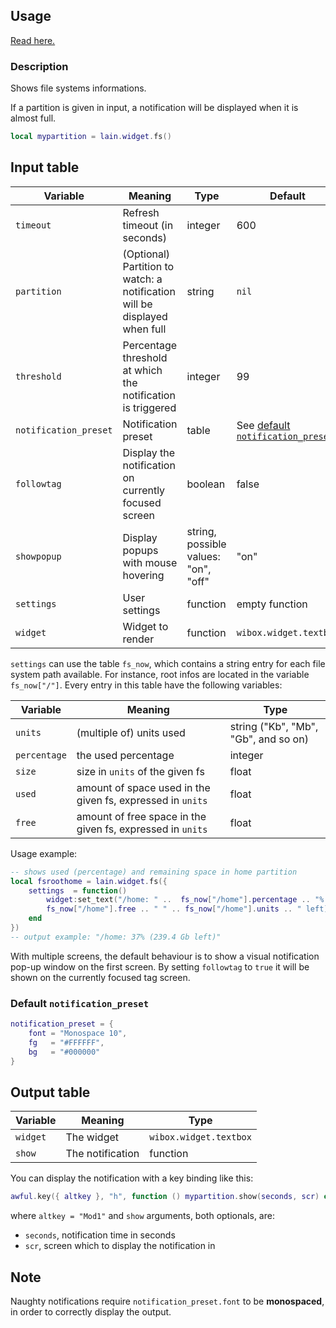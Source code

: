 ## Usage

[Read here.](https://github.com/lcpz/lain/wiki/Widgets#usage)

### Description

Shows file systems informations.

If a partition is given in input, a notification will be displayed when it is almost full.

```lua
local mypartition = lain.widget.fs()
```

## Input table

| Variable              | Meaning                                                                   | Type                                 | Default                                                                                               |
| --------------------- | ------------------------------------------------------------------------- | ------------------------------------ | ----------------------------------------------------------------------------------------------------- |
| `timeout`             | Refresh timeout (in seconds)                                              | integer                              | 600                                                                                                   |
| `partition`           | (Optional) Partition to watch: a notification will be displayed when full | string                               | `nil`                                                                                                 |
| `threshold`           | Percentage threshold at which the notification is triggered               | integer                              | 99                                                                                                    |
| `notification_preset` | Notification preset                                                       | table                                | See [default `notification_preset`](https://github.com/lcpz/lain/wiki/fs#default-notification_preset) |
| `followtag`           | Display the notification on currently focused screen                      | boolean                              | false                                                                                                 |
| `showpopup`           | Display popups with mouse hovering                                        | string, possible values: "on", "off" | "on"                                                                                                  |
| `settings`            | User settings                                                             | function                             | empty function                                                                                        |
| `widget`              | Widget to render                                                          | function                             | `wibox.widget.textbox`                                                                                |

`settings` can use the table `fs_now`, which contains a string entry for each file system path available. For instance, root infos are located in the variable `fs_now["/"]`. Every entry in this table have the following variables:

| Variable     | Meaning                                                    | Type                                 |
| ------------ | ---------------------------------------------------------- | ------------------------------------ |
| `units`      | (multiple of) units used                                   | string ("Kb", "Mb", "Gb", and so on) |
| `percentage` | the used percentage                                        | integer                              |
| `size`       | size in `units` of the given fs                            | float                                |
| `used`       | amount of space used in the given fs, expressed in `units` | float                                |
| `free`       | amount of free space in the given fs, expressed in `units` | float                                |

Usage example:

```lua
-- shows used (percentage) and remaining space in home partition
local fsroothome = lain.widget.fs({
    settings  = function()
        widget:set_text("/home: " ..  fs_now["/home"].percentage .. "% (" ..
        fs_now["/home"].free .. " " .. fs_now["/home"].units .. " left)")
    end
})
-- output example: "/home: 37% (239.4 Gb left)"
```

With multiple screens, the default behaviour is to show a visual notification pop-up window on the first screen. By setting `followtag` to `true` it will be shown on the currently focused tag screen.

### Default `notification_preset`

```lua
notification_preset = {
    font = "Monospace 10",
    fg   = "#FFFFFF",
    bg   = "#000000"
}
```

## Output table

| Variable | Meaning          | Type                   |
| -------- | ---------------- | ---------------------- |
| `widget` | The widget       | `wibox.widget.textbox` |
| `show`   | The notification | function               |

You can display the notification with a key binding like this:

```lua
awful.key({ altkey }, "h", function () mypartition.show(seconds, scr) end),
```

where `altkey = "Mod1"` and `show` arguments, both optionals, are:

- `seconds`, notification time in seconds
- `scr`, screen which to display the notification in

## Note

Naughty notifications require `notification_preset.font` to be **monospaced**, in order to correctly display the output.
